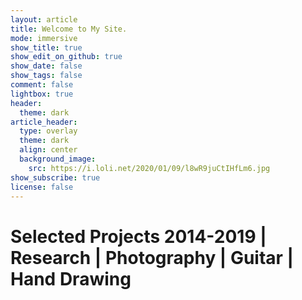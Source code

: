 ```yaml
---
layout: article
title: Welcome to My Site.
mode: immersive
show_title: true
show_edit_on_github: true
show_date: false
show_tags: false
comment: false
lightbox: true
header:
  theme: dark
article_header:
  type: overlay
  theme: dark
  align: center
  background_image:
    src: https://i.loli.net/2020/01/09/l8wR9juCtIHfLm6.jpg
show_subscribe: true
license: false
---
```


# Selected Projects 2014-2019  |  Research  |  Photography  |  Guitar  |  Hand Drawing